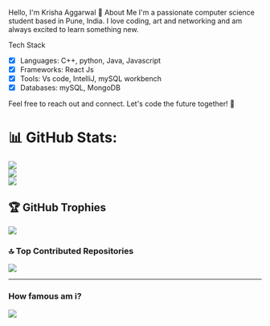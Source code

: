 Hello, I'm Krisha Aggarwal 👋
About Me
I'm a passionate computer science student based in Pune, India. I love coding, art and networking and am always excited to learn something new.

Tech Stack
- [x] Languages: C++, python, Java, Javascript
- [x] Frameworks: React Js
- [x] Tools: Vs code, IntelliJ, mySQL workbench
- [x] Databases: mySQL, MongoDB

Feel free to reach out and connect. Let's code the future together! 🚀

# 📊 GitHub Stats:
![](https://github-readme-stats.vercel.app/api?username=Krisha-cmd&theme=tokyonight&hide_border=true&include_all_commits=true&count_private=true
)<br/>
![](https://github-readme-streak-stats.herokuapp.com/?user=Krisha-cmd&theme=tokyonight&hide_border=true)<br/>
![](https://github-readme-stats.vercel.app/api/top-langs/?username=Krisha-cmd&theme=tokyonight&hide_border=true&include_all_commits=true&count_private=true&layout=compact)

## 🏆 GitHub Trophies
![](https://github-profile-trophy.vercel.app/?username=Krisha-cmd&theme=gruvbox&no-frame=true&no-bg=false&margin-w=4)


### 🔝 Top Contributed Repositories
![](https://github-contributor-stats.vercel.app/api?username=Krisha-cmd&limit=5&theme=tokyonight&hide_border=true&combine_all_yearly_contributions=true)

---
### How famous am i?
[![](https://visitcount.itsvg.in/api?id=Krisha-cmd&icon=3&color=3)](https://visitcount.itsvg.in)
